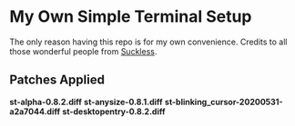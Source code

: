 # My Own Simple Terminal Setup
The only reason having this repo is for my own convenience. Credits to all those wonderful people from [Suckless](https://suckless.org).

## Patches Applied
**st-alpha-0.8.2.diff**
**st-anysize-0.8.1.diff**
**st-blinking_cursor-20200531-a2a7044.diff**
**st-desktopentry-0.8.2.diff**
